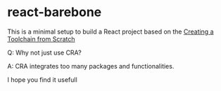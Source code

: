 # react-barebone

This is a minimal setup to build a React project based on the [Creating a Toolchain from Scratch](https://blog.usejournal.com/creating-a-react-app-from-scratch-f3c693b84658)

Q: Why not just use CRA?

A: CRA integrates too many packages and functionalities.

I hope you find it usefull
